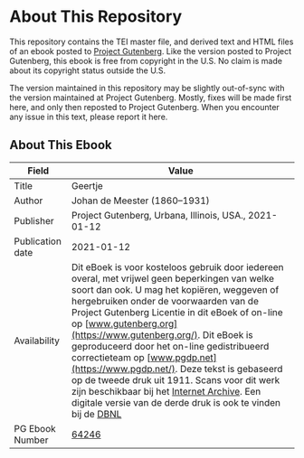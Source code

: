 # About This Repository

This repository contains the TEI master file, and derived text and HTML files of an ebook posted to [Project Gutenberg](https://www.gutenberg.org/). Like the version posted to Project Gutenberg, this ebook is free from copyright in the U.S. No claim is made about its copyright status outside the U.S.

The version maintained in this repository may be slightly out-of-sync with the version maintained at Project Gutenberg. Mostly, fixes will be made first here, and only then reposted to Project Gutenberg. When you encounter any issue in this text, please report it here.

## About This Ebook

| Field | Value |
| ----- | ----- |
| Title | Geertje |
| Author | Johan de Meester (1860–1931) |
| Publisher | Project Gutenberg, Urbana, Illinois, USA., 2021-01-12 |
| Publication date | 2021-01-12 |
| Availability | Dit eBoek is voor kosteloos gebruik door iedereen overal, met vrijwel geen beperkingen van welke soort dan ook. U mag het kopiëren, weggeven of hergebruiken onder de voorwaarden van de Project Gutenberg Licentie in dit eBoek of on-line op [www.gutenberg.org](https://www.gutenberg.org/). Dit eBoek is geproduceerd door het on-line gedistribueerd correctieteam op [www.pgdp.net](https://www.pgdp.net/). Deze tekst is gebaseerd op de tweede druk uit 1911. Scans voor dit werk zijn beschikbaar bij het [Internet Archive](https://archive.org/details/geertjem00mees). Een digitale versie van de derde druk is ook te vinden bij de [DBNL](https://www.dbnl.org/tekst/mees009geer01_01) |
| PG Ebook Number | [64246](https://www.gutenberg.org/ebooks/64246) |
